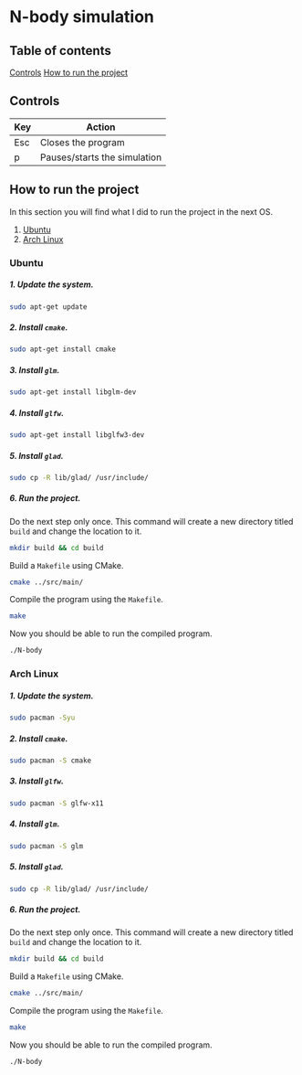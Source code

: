 # N-body simulation


## Table of contents
[Controls](#controls)
[How to run the project](#how-to-run-the-project)

## Controls
| Key | Action                       |
|-----|------------------------------|
| Esc | Closes the program           |
 | p   | Pauses/starts the simulation | 




## How to run the project

In this section you will find what I did to run the project in the next OS.

1. [Ubuntu](#ubuntu)
2. [Arch Linux](#arch-linux)

### Ubuntu
##### 1. Update the system. 
```bash
sudo apt-get update
```
##### 2. Install `cmake`.
```bash
sudo apt-get install cmake
```
##### 3. Install `glm`.
```bash
sudo apt-get install libglm-dev
```
##### 4. Install `glfw`.
```bash
sudo apt-get install libglfw3-dev
```
##### 5. Install `glad`.
```bash
sudo cp -R lib/glad/ /usr/include/
```

##### 6. Run the project.  
Do the next step only once. This command will create a new directory titled `build` and change the location to it.
```bash
mkdir build && cd build
``` 
Build a `Makefile` using CMake.
```bash
cmake ../src/main/
```
Compile the program using the `Makefile`.
```bash
make
```
Now you should be able to run the compiled program.
```bash
./N-body
```

### Arch Linux

##### 1. Update the system.  
```bash
sudo pacman -Syu
```

##### 2. Install `cmake`.  
```bash
sudo pacman -S cmake
```

##### 3. Install `glfw`.  
```bash
sudo pacman -S glfw-x11
```
##### 4. Install `glm`.
```bash
sudo pacman -S glm
```

##### 5. Install `glad`.
```bash
sudo cp -R lib/glad/ /usr/include/
```

##### 6. Run the project.  

Do the next step only once. This command will create a new directory titled `build` and change the location to it.
```bash
mkdir build && cd build
```

Build a `Makefile` using CMake.
```bash
cmake ../src/main/
```
Compile the program using the `Makefile`.
```bash
make
```

Now you should be able to run the compiled program.
```bash
./N-body
```



